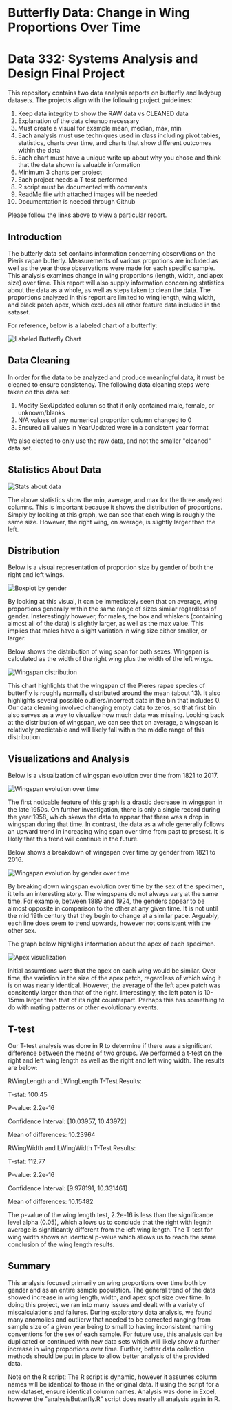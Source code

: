 # Butterfly Data: Change in Wing Proportions Over Time

# Data 332: Systems Analysis and Design Final Project

This repository contains two data analysis reports on butterfly and ladybug datasets. The projects align with the following project guidelines:
1. Keep data integrity to show the RAW data vs CLEANED data
2. Explanation of the data cleanup necessary
3. Must create a visual for example mean, median, max, min
4. Each analysis must use techniques used in class including pivot tables, statistics, charts over time, and charts that show different outcomes within the data
5. Each chart must have a unique write up about why you chose and think that the data shown is valuable information
6. Minimum 3 charts per project
7. Each project needs a T test performed
8. R script must be documented with comments
9. ReadMe file with attached images will be needed
10. Documentation is needed through Github

Please follow the links above to view a particular report. 

## Introduction
The butterly data set contains information concerning observtions on the Pieris rapae butterly. Measurements of various propotions are included as well as the year those observations were made for each specific sample. This analysis examines change in wing proportions (length, width, and apex size) over time. This report will also supply information concerning statistics about the data as a whole, as well as steps taken to clean the data. The proportions analyzed in this report are limited to wing length, wing width, and black patch apex, which excludes all other feature data included in the sataset.

For reference, below is a labeled chart of a butterfly:

![Labeled Butterfly Chart](Visualizations/butterfly-anatomy.jpg)

## Data Cleaning
In order for the data to be analyzed and produce meaningful data, it must be cleaned to ensure consistency. The following data cleaning steps were taken on this data set: 
1. Modify SexUpdated column so that it only contained male, female, or unknown/blanks
2. N/A values of any numerical proportion column changed to 0
3. Ensured all values in YearUpdated were in a consistent year format

We also elected to only use the raw data, and not the smaller "cleaned" data set. 

## Statistics About Data

![Stats about data](Visualizations/proportion_stats.jpg)

The above statistics show the min, average, and max for the three analyzed columns. This is important because it shows the distribution of proportions. Simply by looking at this graph, we can see that each wing is roughly the same size. However, the right wing, on average, is slightly larger than the left. 

## Distribution
Below is a visual representation of proportion size by gender of both the right and left wings. 

![Boxplot by gender](Visualizations/box_by_gender.jpg)

By looking at this visual, it can be immediately seen that on average, wing proportions generally within the same range of sizes similar regardless of gender. Insterestingly however, for males, the box and whiskers (containing almost all of the data) is slightly larger, as well as the max value. This implies that males have a slight variation in wing size either smaller, or larger.

Below shows the distribution of wing span for both sexes. Wingspan is calculated as the width of the right wing plus the width of the left wings. 

![Wingspan distribution](Visualizations/hist_wingspan.jpg)

This chart highlights that the wingspan of the Pieres rapae species of butterfly is roughly normally distributed around the mean (about 13). It also highlights several possible outliers/incorrect data in the bin that includes 0. Our data cleaning involved changing empty data to zeros, so that first bin also serves as a way to visualize how much data was missing. Looking back at the distribution of wingspan, we can see that on average, a wingspan is relatively predictable and will likely fall within the middle range of this distribution. 

## Visualizations and Analysis
Below is a visualization of wingspan evolution over time from 1821 to 2017. 

![Wingspan evolution over time](Visualizations/all_wingspan_overtime.jpg)

The first noticable feature of this graph is a drastic decrease in wingspan in the late 1950s. On further investigation, there is only a single record during the year 1958, which skews the data to appear that there was a drop in wingspan during that time. In contrast, the data as a whole generally follows an upward trend in increasing wing span over time from past to presest. It is likely that this trend will continue in the future. 

Below shows a breakdown of wingspan over time by gender from 1821 to 2016. 

![Wingspan evolution by gender over time](Visualizations/gender_over_time.jpg)

By breaking down wingspan evolution over time by the sex of the specimen, it tells an interesting story. The wingspans do not always vary at the same time. For example, between 1889 and 1924, the genders appear to be almost opposite in comparison to the other at any given time. It is not until the mid 19th century that they begin to change at a similar pace. Arguably, each line does seem to trend upwards, however not consistent with the other sex. 

The graph below highlighs information about the apex of each specimen.

![Apex visualization](Visualizations/apex_over_time.jpg)

Initial assumtions were that the apex on each wing would be similar. Over time, the variation in the size of the apex patch, regardless of which wing it is on was nearly identical. However, the average of the left apex patch was consitently larger than that of the right. Interestingly, the left patch is 10-15mm larger than that of its right counterpart. Perhaps this has something to do with mating patterns or other evolutionary events. 


## T-test
Our T-test analysis was done in R to determine if there was a significant difference between the means of two groups. We performed a t-test on the right and left wing length as well as the right and left wing width. The results are below: 

RWingLength and LWingLength T-Test Results: 

T-stat: 100.45

P-value: 2.2e-16

Confidence Interval: [10.03957, 10.43972]

Mean of differences: 10.23964


RWingWidth and LWingWidth T-Test Results: 

T-stat: 112.77

P-value: 2.2e-16

Confidence Interval: [9.978191, 10.331461]

Mean of differences: 10.15482

The p-value of the wing length test, 2.2e-16 is less than the significance level alpha (0.05), which allows us to conclude that the right with legnth average is significantly different from the left wing length. The T-test for wing width shows an identical p-value which allows us to reach the same conclusion of the wing length results. 

## Summary
This analysis focused primarily on wing proportions over time both by gender and as an entire sample population. The general trend of the data showed increase in wing length, width, and apex spot size over time. In doing this project, we ran into many issues and dealt with a variety of miscalculations and failures. During exploratory data analysis, we found many anomolies and outlierw that needed to be corrected ranging from sample size of a given year being to small to having inconsistent naming conventions for the sex of each sample. For future use, this analysis can be duplicated or continued with new data sets which will likely show a further increase in wing proportions over time. Further, better data collection methods should be put in place to allow better analysis of the provided data. 

Note on the R script: The R script is dynamic, however it assumes column names will be identical to those in the original data. If using the script for a new dataset, ensure identical column names. Analysis was done in Excel, however the "analysisButterfly.R" script does nearly all analysis again in R. 
